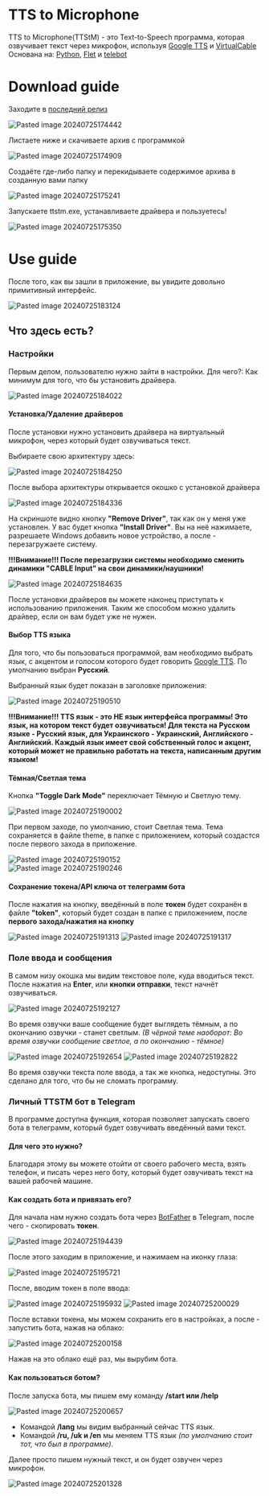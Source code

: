 # TTS to Microphone
TTS to Microphone(TTStM) - это Text-to-Speech программа, которая озвучивает текст через микрофон, используя [Google TTS](https://pypi.org/project/gTTS/) и [VirtualCable](https://vb-audio.com/Cable/)
Основана на: [Python](https://www.python.org/), [Flet](https://flet.dev/) и [telebot](https://pypi.org/project/pyTelegramBotAPI/)

# Download guide
Заходите в [последний релиз](https://github.com/kamigearx12/TTS-to-Microphone/releases/tag/release)

![Pasted image 20240725174442](https://github.com/user-attachments/assets/43be660e-c419-4878-9ee2-dd442ffbd19e)

Листаете ниже и скачиваете архив с программкой

![Pasted image 20240725174909](https://github.com/user-attachments/assets/f8bbde11-3242-4b87-bad4-e5c06d300353)

Создаёте где-либо папку и перекидываете содержимое архива в созданную вами папку

![Pasted image 20240725175241](https://github.com/user-attachments/assets/475f606e-a7b6-4b2a-bdef-79086d44496c)

Запускаете ttstm.exe, устанавливаете драйвера и пользуетесь!

![Pasted image 20240725175350](https://github.com/user-attachments/assets/be91ee04-7b64-4215-8c57-59220b37c06c)

# Use guide
После того, как вы зашли в приложение, вы увидите довольно примитивный интерфейс.

![Pasted image 20240725183124](https://github.com/user-attachments/assets/d661f75b-23f9-4b2f-a639-04181ce695f6)

## Что здесь есть?
### Настройки
Первым делом, пользователю нужно зайти в настройки. Для чего?: Как минимум для того, что бы установить драйвера.

![Pasted image 20240725184022](https://github.com/user-attachments/assets/dcc6ec94-da63-46ad-9451-4682e499c28b)

#### Установка/Удаление драйверов
После установки нужно установить драйвера на виртуальный микрофон, через который будет озвучиваться текст.

Выбираете свою архитектуру здесь:

![Pasted image 20240725184250](https://github.com/user-attachments/assets/81e69b67-b302-4e5f-8084-fb62347ac9c1)

После выбора архитектуры открывается окошко с установкой драйвера

![Pasted image 20240725184336](https://github.com/user-attachments/assets/49cdd5bf-16fb-4247-9c06-ef8f7f74eb96)

На скриншоте видно кнопку **"Remove Driver"**, так как он у меня уже установлен. У вас будет кнопка **"Install Driver"**. Вы на неё нажимаете, разрешаете Windows добавить новое устройство, а после - перезагружаете систему.

**!!!Внимание!!!
После перезагрузки системы необходимо сменить динамики "CABLE Input" на свои динамики/наушники!**

![Pasted image 20240725184635](https://github.com/user-attachments/assets/f91d150b-e312-4c07-84d8-e8f5bc33864a)

После установки драйверов вы можете наконец приступать к использованию приложения. Таким же способом можно удалить драйвер, если он вам будет уже не нужен.

#### Выбор TTS языка
Для того, что бы пользоваться программой, вам необходимо выбрать язык, с акцентом и голосом которого будет говорить [Google TTS](https://pypi.org/project/gTTS/). По умолчанию выбран **Русский**.

Выбранный язык будет показан в заголовке приложения:

![Pasted image 20240725190510](https://github.com/user-attachments/assets/f40e5a44-7d7f-4f7f-a540-00ac04a96c64)

**!!!Внимание!!!
TTS язык - это НЕ язык интерфейса программы! Это язык, на котором текст будет озвучиваться! Для текста на Русском языке - Русский язык, для Украинского - Украинский, Английского - Английский. Каждый язык имеет свой собственный голос и акцент, который может не правильно работать на текста, написанным другим языком!**

#### Тёмная/Светлая тема
Кнопка **"Toggle Dark Mode"** переключает Тёмную и Светлую тему.

![Pasted image 20240725190002](https://github.com/user-attachments/assets/90ceca23-9e40-4c19-94b3-6487857d845e)


При первом заходе, по умолчанию, стоит Светлая тема. Тема сохраняется в файле theme, в папке с приложением, который создастся после первого захода в приложение.

![Pasted image 20240725190152](https://github.com/user-attachments/assets/61fc0b0a-2677-46e0-bbd1-905b50384449)\
![Pasted image 20240725190246](https://github.com/user-attachments/assets/2b5ce428-4379-40a4-a5a9-53aa981983ae)

#### Сохранение  **токена/API ключа**  от телеграмм бота
После нажатия на кнопку, введённый в поле **токен** будет сохранён в файле **"token"**, который будет создан в папке с приложением, после **первого захода/нажатия на кнопку**

![Pasted image 20240725191313](https://github.com/user-attachments/assets/6bfb5ebd-e24f-4b4e-9675-0206eec71d56)
![Pasted image 20240725191317](https://github.com/user-attachments/assets/bbd5a335-b079-4fea-a1f0-916e8a6c660b)

### Поле ввода и сообщения
В самом низу окошка мы видим текстовое поле, куда вводиться текст. После нажатия на **Enter**, или **кнопки отправки**, текст начнёт озвучиваться.

![Pasted image 20240725192127](https://github.com/user-attachments/assets/65e14d4b-83f8-4b7c-9724-bf17b31ad729)

Во время озвучки ваше сообщение будет выглядеть тёмным, а по окончанию озвучки - станет светлым. *(В чёрной теме наоборот: Во время озвучки сообщение светлое, а по окончанию - тёмное)*

![Pasted image 20240725192654](https://github.com/user-attachments/assets/26ccf4d6-0a25-4c9e-9973-fac4a6421444)
![Pasted image 20240725192822](https://github.com/user-attachments/assets/84b299e3-9250-4a4c-aec1-027346296622)

Во время озвучки текста поле ввода, а так же кнопка, недоступны. Это сделано для того, что бы не сломать программу.

### Личный TTSTM бот в Telegram
В программе доступна функция, которая позволяет запускать своего бота в телеграмм, который будет озвучивать введённый вами текст.

#### Для чего это нужно?
Благодаря этому вы можете отойти от своего рабочего места, взять телефон, и писать через него боту, который будет озвучивать текст на вашей рабочей машине.

#### Как создать бота и привязать его?
Для начала нам нужно создать бота через [BotFather](https://t.me/BotFather) в Telegram, после чего - скопировать **токен**.

![Pasted image 20240725194439](https://github.com/user-attachments/assets/d1938029-240f-4075-bcdd-98c381d6e3b0)

После этого заходим в приложение, и нажимаем на иконку глаза:

![Pasted image 20240725195721](https://github.com/user-attachments/assets/76db52c1-d21b-47fa-a9ae-e69be0b42e74)

После, вводим токен в поле ввода:

![Pasted image 20240725195932](https://github.com/user-attachments/assets/57b89a1d-9732-4252-83b1-d07f4bea453a)
![Pasted image 20240725200029](https://github.com/user-attachments/assets/30be6bf9-64ad-4dab-a46d-06f375efaf3d)

После вставки токена, мы можем сохранить его в настройках, а после - запустить бота, нажав на облако:

![Pasted image 20240725200158](https://github.com/user-attachments/assets/0d40358a-4812-4ddd-9354-bcaa7ba328bd)

Нажав на это облако ещё раз, мы вырубим бота.

#### Как пользоваться ботом?
После запуска бота, мы пишем ему команду **/start или /help**

![Pasted image 20240725200657](https://github.com/user-attachments/assets/e88f8a76-340e-4e6b-a13b-a5598bdcf109)

- Командой **/lang** мы видим выбранный сейчас TTS язык.
- Командой **/ru, /uk и /en** мы меняем TTS язык *(по умолчанию стоит тот, что был в программе)*.

Далее просто пишем нужный текст, и он будет озвучен через микрофон.

![Pasted image 20240725201328](https://github.com/user-attachments/assets/0735ac93-c17d-4d00-a2e2-ef20fcb1c9d3)
